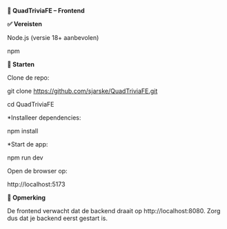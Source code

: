 **🧠 QuadTriviaFE – Frontend**

**✅ Vereisten** 

Node.js (versie 18+ aanbevolen)

npm

**🚀 Starten**

Clone de repo:

git clone https://github.com/sjarske/QuadTriviaFE.git

cd QuadTriviaFE

*Installeer dependencies:

npm install

*Start de app:

npm run dev

Open de browser op:

http://localhost:5173

**🔁 Opmerking**

De frontend verwacht dat de backend draait op http://localhost:8080. Zorg dus dat je backend eerst gestart is.
